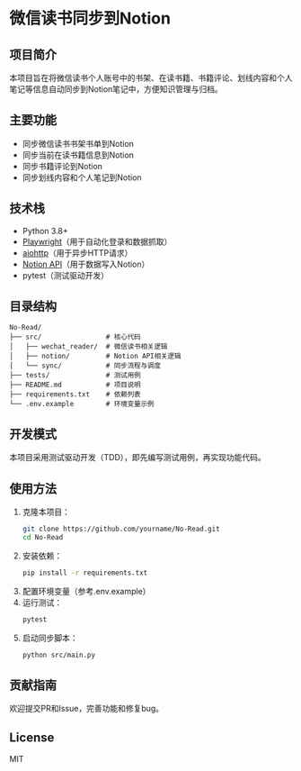 # 微信读书同步到Notion

## 项目简介
本项目旨在将微信读书个人账号中的书架、在读书籍、书籍评论、划线内容和个人笔记等信息自动同步到Notion笔记中，方便知识管理与归档。

## 主要功能
- 同步微信读书书架书单到Notion
- 同步当前在读书籍信息到Notion
- 同步书籍评论到Notion
- 同步划线内容和个人笔记到Notion

## 技术栈
- Python 3.8+
- [Playwright](https://playwright.dev/python/)（用于自动化登录和数据抓取）
- [aiohttp](https://docs.aiohttp.org/)（用于异步HTTP请求）
- [Notion API](https://developers.notion.com/)（用于数据写入Notion）
- pytest（测试驱动开发）

## 目录结构
```
No-Read/
├── src/                # 核心代码
│   ├── wechat_reader/  # 微信读书相关逻辑
│   ├── notion/         # Notion API相关逻辑
│   └── sync/           # 同步流程与调度
├── tests/              # 测试用例
├── README.md           # 项目说明
├── requirements.txt    # 依赖列表
└── .env.example        # 环境变量示例
```

## 开发模式
本项目采用测试驱动开发（TDD），即先编写测试用例，再实现功能代码。

## 使用方法
1. 克隆本项目：
   ```bash
   git clone https://github.com/yourname/No-Read.git
   cd No-Read
   ```
2. 安装依赖：
   ```bash
   pip install -r requirements.txt
   ```
3. 配置环境变量（参考.env.example）
4. 运行测试：
   ```bash
   pytest
   ```
5. 启动同步脚本：
   ```bash
   python src/main.py
   ```

## 贡献指南
欢迎提交PR和Issue，完善功能和修复bug。

## License
MIT
